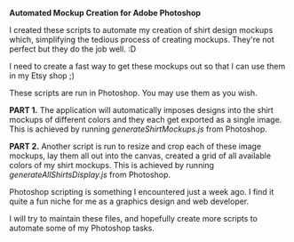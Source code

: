 **Automated Mockup Creation for Adobe Photoshop**

I created these scripts to automate my creation of shirt design mockups which, simplifying the tedious process of creating mockups. They're not perfect but they do the job well. :D

I need to create a fast way to get these mockups out so that I can use them in my Etsy shop ;)

These scripts are run in Photoshop. You may use them as you wish. 

**PART 1.** The application will automatically imposes designs into the shirt mockups of different colors and they each get exported as a single image.
This is achieved by running _generateShirtMockups.js_ from Photoshop.



**PART 2.** Another script is run to resize and crop each of these image mockups, lay them all out into the canvas, created a grid of all available colors of my shirt mockups. This is achieved by running _generateAllShirtsDisplay.js_ from Photoshop.

Photoshop scripting is something I encountered just a week ago. I find it quite a fun niche for me as a graphics design and web developer.

I will try to maintain these files, and hopefully create more scripts to automate some of my Photoshop tasks. 
